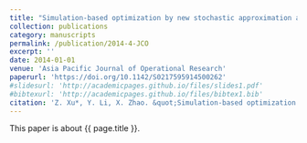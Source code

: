 ```yaml
---
title: "Simulation-based optimization by new stochastic approximation algorithm"
collection: publications
category: manuscripts
permalink: /publication/2014-4-JCO
excerpt: ''
date: 2014-01-01
venue: 'Asia Pacific Journal of Operational Research'
paperurl: 'https://doi.org/10.1142/S0217595914500262'
#slidesurl: 'http://academicpages.github.io/files/slides1.pdf'
#bibtexurl: 'http://academicpages.github.io/files/bibtex1.bib'
citation: 'Z. Xu*, Y. Li, X. Zhao. &quot;Simulation-based optimization by new stochastic approximation algorithm.&quot; <i>Asia Pacific Journal of Operational Research</i>. 31(4), 1450026, (1-20), 2014. https://doi.org/10.1142/S0217595914500262.'
---
```


This paper is about {{ page.title }}.
